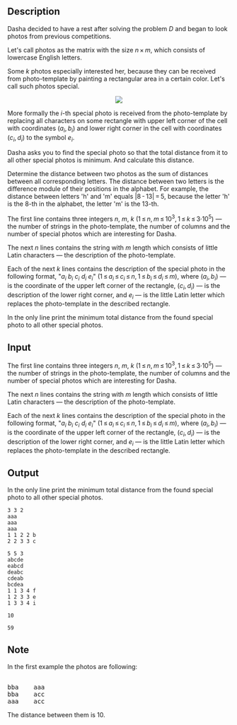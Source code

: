 ## Description

<div><p>Dasha decided to have a rest after solving the problem <span class="tex-span"><i>D</i></span> and began to look photos from previous competitions.</p><p>Let's call photos as the matrix with the size <span class="tex-span"><i>n</i> × <i>m</i></span>, which consists of lowercase English letters.</p><p>Some <span class="tex-span"><i>k</i></span> photos especially interested her, because they can be received from photo-template by painting a rectangular area in a certain color. Let's call such photos special. </p><center> <img class="tex-graphics" src="file://1rNjJnoV.png" style="max-width: 100.0%;max-height: 100.0%;"> </center><p>More formally the <span class="tex-span"><i>i</i></span>-th special photo is received from the photo-template by replacing all characters on some rectangle with upper left corner of the cell with coordinates <span class="tex-span">(<i>a</i><sub class="lower-index"><i>i</i></sub>, <i>b</i><sub class="lower-index"><i>i</i></sub>)</span> and lower right corner in the cell with coordinates <span class="tex-span">(<i>c</i><sub class="lower-index"><i>i</i></sub>, <i>d</i><sub class="lower-index"><i>i</i></sub>)</span> to the symbol <span class="tex-span"><i>e</i><sub class="lower-index"><i>i</i></sub></span>.</p><p>Dasha asks you to find the special photo so that the total distance from it to all other special photos is minimum. And calculate this distance.</p><p>Determine the distance between two photos as the sum of distances between all corresponding letters. The distance between two letters is the difference module of their positions in the alphabet. For example, the distance between letters '<span class="tex-font-style-tt">h</span>' and '<span class="tex-font-style-tt">m</span>' equals <span class="tex-span">|8 - 13| = 5</span>, because the letter '<span class="tex-font-style-tt">h</span>' is the 8-th in the alphabet, the letter '<span class="tex-font-style-tt">m</span>' is the 13-th.</p></div><div class="input-specification"><p>The first line contains three integers <span class="tex-span"><i>n</i></span>, <span class="tex-span"><i>m</i></span>, <span class="tex-span"><i>k</i></span> <span class="tex-span">(1 ≤ <i>n</i>, <i>m</i> ≤ 10<sup class="upper-index">3</sup>, 1 ≤ <i>k</i> ≤ 3·10<sup class="upper-index">5</sup>)</span> — the number of strings in the photo-template, the number of columns and the number of special photos which are interesting for Dasha. </p><p>The next <span class="tex-span"><i>n</i></span> lines contains the string with <span class="tex-span"><i>m</i></span> length which consists of little Latin characters — the description of the photo-template.</p><p>Each of the next <span class="tex-span"><i>k</i></span> lines contains the description of the special photo in the following format, "<span class="tex-span"><i>a</i><sub class="lower-index"><i>i</i></sub></span> <span class="tex-span"><i>b</i><sub class="lower-index"><i>i</i></sub></span> <span class="tex-span"><i>c</i><sub class="lower-index"><i>i</i></sub></span> <span class="tex-span"><i>d</i><sub class="lower-index"><i>i</i></sub></span> <span class="tex-span"><i>e</i><sub class="lower-index"><i>i</i></sub></span>" <span class="tex-span">(1 ≤ <i>a</i><sub class="lower-index"><i>i</i></sub> ≤ <i>c</i><sub class="lower-index"><i>i</i></sub> ≤ <i>n</i>, 1 ≤ <i>b</i><sub class="lower-index"><i>i</i></sub> ≤ <i>d</i><sub class="lower-index"><i>i</i></sub> ≤ <i>m</i>)</span>, where <span class="tex-span">(<i>a</i><sub class="lower-index"><i>i</i></sub>, <i>b</i><sub class="lower-index"><i>i</i></sub>)</span> — is the coordinate of the upper left corner of the rectangle, <span class="tex-span">(<i>c</i><sub class="lower-index"><i>i</i></sub>, <i>d</i><sub class="lower-index"><i>i</i></sub>)</span> — is the description of the lower right corner, and <span class="tex-span"><i>e</i><sub class="lower-index"><i>i</i></sub></span> — is the little Latin letter which replaces the photo-template in the described rectangle. </p></div><div class="output-specification"><p>In the only line print the minimum total distance from the found special photo to all other special photos.</p></div>

## Input

<p>The first line contains three integers <span class="tex-span"><i>n</i></span>, <span class="tex-span"><i>m</i></span>, <span class="tex-span"><i>k</i></span> <span class="tex-span">(1 ≤ <i>n</i>, <i>m</i> ≤ 10<sup class="upper-index">3</sup>, 1 ≤ <i>k</i> ≤ 3·10<sup class="upper-index">5</sup>)</span> — the number of strings in the photo-template, the number of columns and the number of special photos which are interesting for Dasha. </p><p>The next <span class="tex-span"><i>n</i></span> lines contains the string with <span class="tex-span"><i>m</i></span> length which consists of little Latin characters — the description of the photo-template.</p><p>Each of the next <span class="tex-span"><i>k</i></span> lines contains the description of the special photo in the following format, "<span class="tex-span"><i>a</i><sub class="lower-index"><i>i</i></sub></span> <span class="tex-span"><i>b</i><sub class="lower-index"><i>i</i></sub></span> <span class="tex-span"><i>c</i><sub class="lower-index"><i>i</i></sub></span> <span class="tex-span"><i>d</i><sub class="lower-index"><i>i</i></sub></span> <span class="tex-span"><i>e</i><sub class="lower-index"><i>i</i></sub></span>" <span class="tex-span">(1 ≤ <i>a</i><sub class="lower-index"><i>i</i></sub> ≤ <i>c</i><sub class="lower-index"><i>i</i></sub> ≤ <i>n</i>, 1 ≤ <i>b</i><sub class="lower-index"><i>i</i></sub> ≤ <i>d</i><sub class="lower-index"><i>i</i></sub> ≤ <i>m</i>)</span>, where <span class="tex-span">(<i>a</i><sub class="lower-index"><i>i</i></sub>, <i>b</i><sub class="lower-index"><i>i</i></sub>)</span> — is the coordinate of the upper left corner of the rectangle, <span class="tex-span">(<i>c</i><sub class="lower-index"><i>i</i></sub>, <i>d</i><sub class="lower-index"><i>i</i></sub>)</span> — is the description of the lower right corner, and <span class="tex-span"><i>e</i><sub class="lower-index"><i>i</i></sub></span> — is the little Latin letter which replaces the photo-template in the described rectangle. </p>

## Output

<p>In the only line print the minimum total distance from the found special photo to all other special photos.</p>





```input1
3 3 2
aaa
aaa
aaa
1 1 2 2 b
2 2 3 3 c

```




```input2
5 5 3
abcde
eabcd
deabc
cdeab
bcdea
1 1 3 4 f
1 2 3 3 e
1 3 3 4 i

```




```output1
10

```




```output2
59

```



## Note

<p>In the first example the photos are following: </p><pre class="verbatim"><br>bba    aaa<br>bba    acc<br>aaa    acc<br></pre><p>The distance between them is <span class="tex-span">10</span>.</p>
